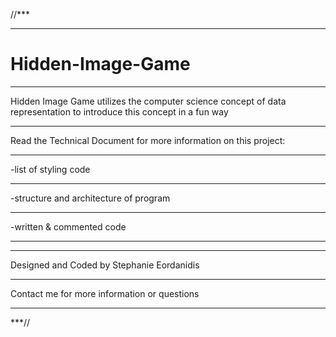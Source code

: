 //***
*****
# Hidden-Image-Game
*****
Hidden Image Game utilizes the computer science concept of data representation to introduce this concept in a fun way
*****
Read the Technical Document for more information on this project:
*****
-list of styling code
*****
-structure and architecture of program
*****
-written & commented code
*****
*****
Designed and Coded by Stephanie Eordanidis
*****
Contact me for more information or questions
*****
***//
